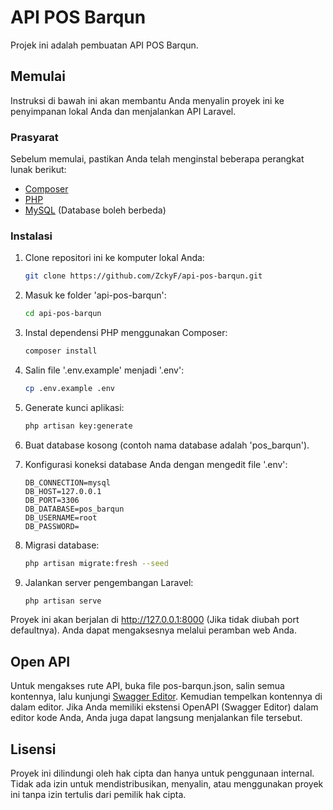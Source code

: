 # API POS Barqun

Projek ini adalah pembuatan API POS Barqun.

## Memulai

Instruksi di bawah ini akan membantu Anda menyalin proyek ini ke penyimpanan lokal Anda dan menjalankan API Laravel.

### Prasyarat

Sebelum memulai, pastikan Anda telah menginstal beberapa perangkat lunak berikut:

-   [Composer](https://getcomposer.org/)
-   [PHP](https://www.php.net/)
-   [MySQL](https://dev.mysql.com/) (Database boleh berbeda)

### Instalasi

1. Clone repositori ini ke komputer lokal Anda:

    ```bash
    git clone https://github.com/ZckyF/api-pos-barqun.git
    ```

2. Masuk ke folder 'api-pos-barqun':

    ```bash
    cd api-pos-barqun
    ```

3. Instal dependensi PHP menggunakan Composer:

    ```bash
    composer install
    ```

4. Salin file '.env.example' menjadi '.env':

    ```bash
    cp .env.example .env
    ```

5. Generate kunci aplikasi:

    ```bash
    php artisan key:generate
    ```

6. Buat database kosong (contoh nama database adalah 'pos_barqun').

7. Konfigurasi koneksi database Anda dengan mengedit file '.env':

    ```plaintext
    DB_CONNECTION=mysql
    DB_HOST=127.0.0.1
    DB_PORT=3306
    DB_DATABASE=pos_barqun
    DB_USERNAME=root
    DB_PASSWORD=
    ```

8. Migrasi database:

    ```bash
    php artisan migrate:fresh --seed
    ```

9. Jalankan server pengembangan Laravel:

    ```bash
    php artisan serve
    ```

Proyek ini akan berjalan di http://127.0.0.1:8000 (Jika tidak diubah port defaultnya). Anda dapat mengaksesnya melalui peramban web Anda.

## Open API

Untuk mengakses rute API, buka file pos-barqun.json, salin semua kontennya, lalu kunjungi [Swagger Editor](https://editor.swagger.io/). Kemudian tempelkan kontennya di dalam editor. Jika Anda memiliki ekstensi OpenAPI (Swagger Editor) dalam editor kode Anda, Anda juga dapat langsung menjalankan file tersebut.

## Lisensi

Proyek ini dilindungi oleh hak cipta dan hanya untuk penggunaan internal. Tidak ada izin untuk mendistribusikan, menyalin, atau menggunakan proyek ini tanpa izin tertulis dari pemilik hak cipta.
